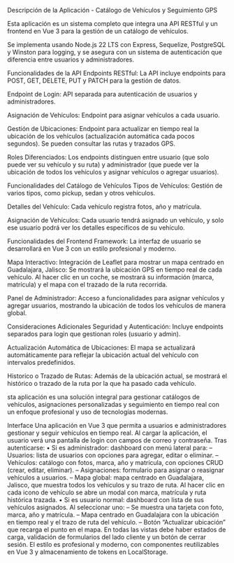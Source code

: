 Descripción de la Aplicación - Catálogo de Vehículos y Seguimiento GPS

Esta aplicación es un sistema completo que integra una API RESTful 
y un frontend en Vue 3 para la gestión de un catálogo de vehículos. 

Se implementa usando Node.js 22 LTS con Express, Sequelize, PostgreSQL y Winston para logging, y 
se asegura con un sistema de autenticación que diferencia entre usuarios y administradores.


Funcionalidades de la API
Endpoints RESTful: La API incluye endpoints para POST, GET, DELETE, PUT y PATCH para la gestión de datos.

Endpoint de Login: API separada para autenticación de usuarios y administradores.

Asignación de Vehículos: Endpoint para asignar vehículos a cada usuario.

Gestión de Ubicaciones: Endpoint para actualizar en tiempo real la ubicación de los vehículos 
(actualización automática cada pocos segundos). 
Se pueden consultar las rutas y trazados GPS.

Roles Diferenciados: Los endpoints distinguen entre usuario (que solo puede ver su vehículo y su ruta) y administrador
(que puede ver la ubicación de todos los vehículos y asignar vehículos o agregar usuarios).


Funcionalidades del Catálogo de Vehículos
Tipos de Vehículos: Gestión de varios tipos, como pickup, sedan y otros vehículos.

Detalles del Vehículo: Cada vehículo registra fotos, año y matrícula.

Asignación de Vehículos: Cada usuario tendrá asignado un vehículo, y
solo ese usuario podrá ver los detalles específicos de su vehículo.

Funcionalidades del Frontend
Framework: La interfaz de usuario se desarrollará en Vue 3 con un estilo profesional y moderno.

Mapa Interactivo: Integración de Leaflet para mostrar un mapa centrado en Guadalajara, Jalisco:
Se mostrará la ubicación GPS en tiempo real de cada vehículo.
Al hacer clic en un coche, se mostrará su información (marca, matrícula) y el mapa con el trazado de la ruta recorrida.

Panel de Administrador: Acceso a funcionalidades para asignar vehículos y 
agregar usuarios, mostrando la ubicación de todos los vehículos de manera global.


Consideraciones Adicionales
Seguridad y Autenticación: Incluye endpoints separados para login que gestionan roles (usuario y admin).

Actualización Automática de Ubicaciones: 
El mapa se actualizará automáticamente para reflejar la ubicación actual del vehículo con intervalos predefinidos.

Historico o Trazado de Rutas: Además de la ubicación actual, 
se mostrará el histórico o trazado de la ruta por la que ha pasado cada vehículo.

sta aplicación es una solución integral para gestionar catálogos de vehículos, 
asignaciones personalizadas y seguimiento en tiempo real con un enfoque profesional 
y uso de tecnologías modernas.

Interface
Una aplicación en Vue 3 que permita a usuarios e administradores gestionar y seguir vehículos en tiempo real. 
Al cargar la aplicación, el usuario verá una pantalla de login con campos de correo y contraseña.
Tras autenticarse: • Si es administrador: dashboard con menú lateral para: – Usuarios:
lista de usuarios con opciones para agregar, editar o eliminar.
– Vehículos: catálogo con fotos, marca, año y matrícula, con opciones CRUD (crear, editar, eliminar). 
– Asignaciones: formulario para asignar o reasignar vehículos a usuarios.
– Mapa global: mapa centrado en Guadalajara, Jalisco, que muestra todos los vehículos y su trazo de ruta. 
Al hacer clic en cada icono de vehículo se abre un modal con marca, matrícula y ruta histórica trazada. 
• Si es usuario normal: dashboard con lista de sus vehículos asignados. Al seleccionar uno: 
– Se muestra una tarjeta con foto, marca, año y matrícula.
– Mapa centrado en Guadalajara con la ubicación en tiempo real y el trazo de ruta del vehículo.
– Botón “Actualizar ubicación” que recarga el punto en el mapa. En todas las vistas debe haber estados de carga, 
validación de formularios del lado cliente y un botón de cerrar sesión. 
El estilo es profesional y moderno, con componentes reutilizables en Vue 3 y almacenamiento de tokens en LocalStorage.
